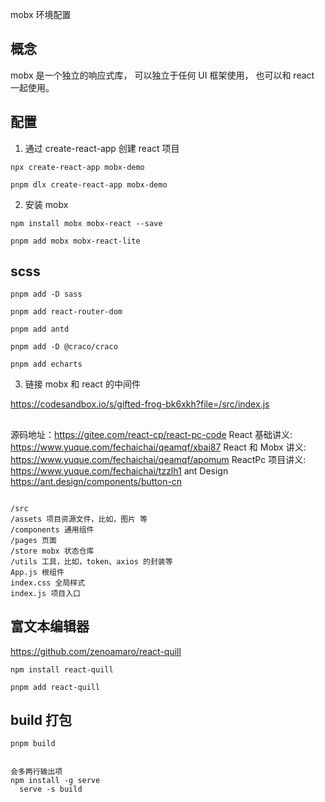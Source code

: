 mobx 环境配置

## 概念

mobx 是一个独立的响应式库， 可以独立于任何 UI 框架使用， 也可以和 react 一起使用。

## 配置

1. 通过 create-react-app 创建 react 项目

```
npx create-react-app mobx-demo

pnpm dlx create-react-app mobx-demo
```

2. 安装 mobx

```
npm install mobx mobx-react --save

pnpm add mobx mobx-react-lite

```

## scss

```
pnpm add -D sass

pnpm add react-router-dom

pnpm add antd

pnpm add -D @craco/craco

pnpm add echarts
```

3. 链接 mobx 和 react 的中间件

https://codesandbox.io/s/gifted-frog-bk6xkh?file=/src/index.js

##

源码地址：https://gitee.com/react-cp/react-pc-code
React 基础讲义: https://www.yuque.com/fechaichai/qeamqf/xbai87
React 和 Mobx 讲义: https://www.yuque.com/fechaichai/qeamqf/apomum
ReactPc 项目讲义: https://www.yuque.com/fechaichai/tzzlh1
ant Design https://ant.design/components/button-cn

```

/src
/assets 项目资源文件，比如，图片 等
/components 通用组件
/pages 页面
/store mobx 状态仓库
/utils 工具，比如，token、axios 的封装等
App.js 根组件
index.css 全局样式
index.js 项目入口

```

## 富文本编辑器

https://github.com/zenoamaro/react-quill

```
npm install react-quill

pnpm add react-quill
```

## build 打包

```
pnpm build


会多两行输出项
npm install -g serve
  serve -s build
```
